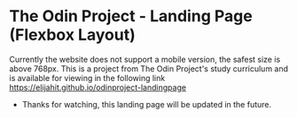 # The Odin Project - Landing Page (Flexbox Layout)

Currently the website does not support a mobile version, the safest size is above 768px. This is a project from The Odin Project's study curriculum and is available for viewing in the following link https://elijahit.github.io/odinproject-landingpage

- Thanks for watching, this landing page will be updated in the future.
